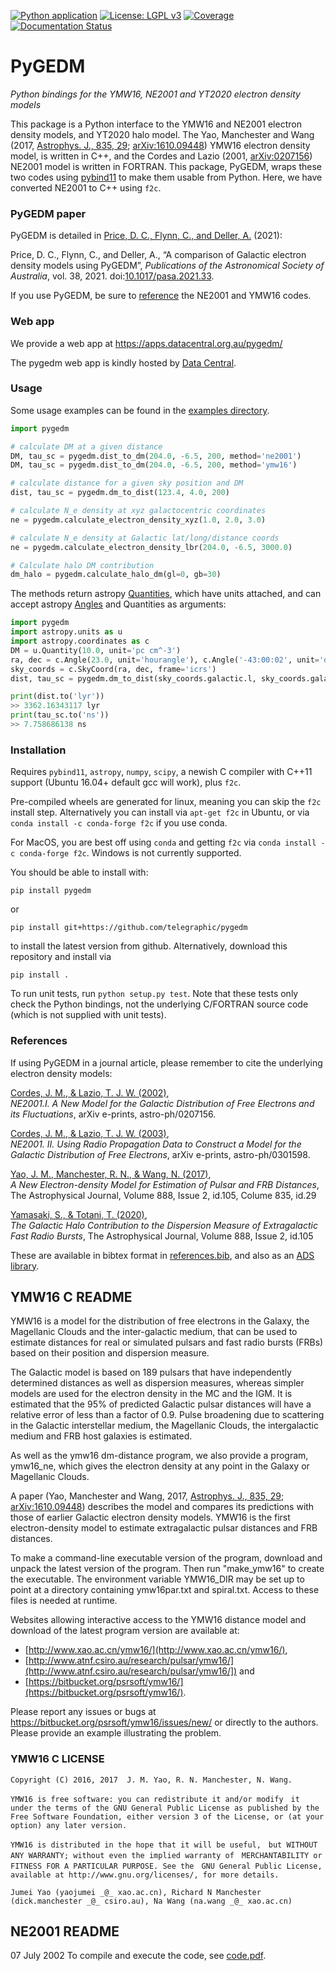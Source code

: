 [![Python application](https://github.com/FRBs/pygedm/actions/workflows/python-app.yml/badge.svg)](https://github.com/FRBs/pygedm/actions/workflows/python-app.yml)
[![License: LGPL v3](https://img.shields.io/badge/License-LGPL%20v3-blue.svg)](https://www.gnu.org/licenses/lgpl-3.0)
[![Coverage](https://codecov.io/gh/FRBs/pygedm/branch/master/graph/badge.svg?token=TlBiPzD7DP)](https://codecov.io/gh/FRBs/pygedm)[![Documentation Status](https://readthedocs.org/projects/pygedm/badge/?version=latest)](https://pygedm.readthedocs.io/en/latest/?badge=latest)

# PyGEDM
_Python bindings for the YMW16, NE2001 and YT2020 electron density models_

This package is a Python interface to the YMW16 and NE2001 electron density models, and YT2020 halo model.
The Yao, Manchester and Wang (2017, [Astrophys. J., 835, 29](https://iopscience.iop.org/article/10.3847/1538-4357/835/1/29/meta);
[arXiv:1610.09448](https://arxiv.org/abs/1610.09448)) YMW16 electron density model, is written in C++, and the Cordes and Lazio 
(2001, [arXiv:0207156](https://arxiv.org/abs/astro-ph/)) NE2001 model is written in FORTRAN. This package, PyGEDM, wraps these
two codes using [pybind11](https://pybind11.readthedocs.io/en/stable/intro.html) to make them usable from Python. Here, we have converted NE2001 to C++ using `f2c`.

### PyGEDM paper
PyGEDM is detailed in [Price, D. C., Flynn, C., and Deller, A.](https://ui.adsabs.harvard.edu/abs/2021PASA...38...38P/exportcitation) (2021):

Price, D. C., Flynn, C., and Deller, A., “A comparison of Galactic electron density models using PyGEDM”, _Publications of the Astronomical Society of Australia_, vol. 38, 2021. doi:[10.1017/pasa.2021.33](https://ui.adsabs.harvard.edu/abs/2021PASA...38...38P/exportcitation).

If you use PyGEDM, be sure to [reference](https://github.com/FRBs/pygedm#references) the NE2001 and YMW16 codes. 

### Web app

We provide a web app at https://apps.datacentral.org.au/pygedm/ 

The pygedm web app is kindly hosted by [Data Central](https://datacentral.org.au/).

### Usage

Some usage examples can be found in the [examples directory](https://github.com/telegraphic/pygedm/tree/master/examples). 

```python
import pygedm

# calculate DM at a given distance
DM, tau_sc = pygedm.dist_to_dm(204.0, -6.5, 200, method='ne2001')
DM, tau_sc = pygedm.dist_to_dm(204.0, -6.5, 200, method='ymw16')

# calculate distance for a given sky position and DM
dist, tau_sc = pygedm.dm_to_dist(123.4, 4.0, 200)

# calculate N_e density at xyz galactocentric coordinates
ne = pygedm.calculate_electron_density_xyz(1.0, 2.0, 3.0)

# calculate N_e density at Galactic lat/long/distance coords
ne = pygedm.calculate_electron_density_lbr(204.0, -6.5, 3000.0)

# Calculate halo DM contribution
dm_halo = pygedm.calculate_halo_dm(gl=0, gb=30)
```

The methods return astropy [Quantities](http://docs.astropy.org/en/stable/units/quantity.html#quantity), which have units attached, and can accept astropy [Angles](http://docs.astropy.org/en/stable/coordinates/angles.html#working-with-angles) and Quantities as arguments:

```python
import pygedm
import astropy.units as u
import astropy.coordinates as c
DM = u.Quantity(10.0, unit='pc cm^-3')
ra, dec = c.Angle(23.0, unit='hourangle'), c.Angle('-43:00:02', unit='degree')
sky_coords = c.SkyCoord(ra, dec, frame='icrs')
dist, tau_sc = pygedm.dm_to_dist(sky_coords.galactic.l, sky_coords.galactic.b, DM)

print(dist.to('lyr'))
>> 3362.16343117 lyr
print(tau_sc.to('ns'))
>> 7.758686138 ns
```


### Installation

Requires `pybind11`, `astropy`, `numpy`, `scipy`, a newish C compiler with C++11 support (Ubuntu 16.04+ default gcc will work), plus `f2c`. 

Pre-compiled wheels are generated for linux, meaning you can skip the `f2c` install step. Alternatively you can install via `apt-get f2c` in Ubuntu, or  via `conda install -c conda-forge f2c` if you use conda.

For MacOS, you are best off using `conda` and getting `f2c` via `conda install -c conda-forge f2c`. Windows is not currently supported.

You should be able to install with:

```
pip install pygedm
```

or 

```
pip install git+https://github.com/telegraphic/pygedm
```

to install the latest version from github. Alternatively, download this repository and install via

```
pip install .
```

To run unit tests, run `python setup.py test`. Note that these tests only check the Python bindings, 
not the underlying C/FORTRAN source code (which is not supplied with unit tests).

### References

If using PyGEDM in a journal article, please remember to cite the underlying electron density models:

[Cordes, J. M., & Lazio, T. J. W. (2002)](https://ui.adsabs.harvard.edu/abs/2002astro.ph..7156C/abstract),  
_NE2001.I. A New Model for the Galactic Distribution of Free Electrons and its Fluctuations_, 
arXiv e-prints, astro-ph/0207156.

[Cordes, J. M., & Lazio, T. J. W. (2003)](https://ui.adsabs.harvard.edu/abs/2003astro.ph..1598C/abstract),  
_NE2001. II. Using Radio Propagation Data to Construct a Model for the Galactic Distribution of Free Electrons_, 
arXiv e-prints, astro-ph/0301598.

[Yao, J. M., Manchester, R. N., & Wang, N. (2017)](https://ui.adsabs.harvard.edu/abs/2017ApJ...835...29Y/abstract),  
_A New Electron-density Model for Estimation of Pulsar and FRB Distances_, 
The Astrophysical Journal, Volume 888, Issue 2, id.105, Colume 835, id.29

[Yamasaki, S., & Totani, T. (2020)](https://ui.adsabs.harvard.edu/abs/2019arXiv190900849Y/abstract),  
_The Galactic Halo Contribution to the Dispersion Measure of Extragalactic Fast Radio Bursts_, 
The Astrophysical Journal, Volume 888, Issue 2, id.105

These are available in bibtex format in [references.bib](https://github.com/telegraphic/pygedm/references.bib),
and also as an [ADS library](https://ui.adsabs.harvard.edu/public-libraries/Ci6_0-TlSySPMLrHxTvhhw). 

## YMW16 C README

YMW16 is a model for the distribution of free electrons in the Galaxy,
the Magellanic Clouds and the inter-galactic medium, that can be used
to estimate distances for real or simulated pulsars and fast radio
bursts (FRBs) based on their position and dispersion measure.

The Galactic model is based on 189 pulsars that have independently
determined distances as well as dispersion measures, whereas simpler
models are used for the electron density in the MC and the IGM. It is
estimated that the 95% of predicted Galactic pulsar distances will
have a relative error of less than a factor of 0.9. Pulse broadening
due to scattering in the Galactic interstellar medium, the Magellanic
Clouds, the intergalactic medium and FRB host galaxies is estimated.

As well as the ymw16 dm-distance program, we also provide a program,
ymw16_ne, which gives the electron density at any point in the Galaxy
or Magellanic Clouds.

A paper (Yao, Manchester and Wang, 2017,
[Astrophys. J., 835, 29](https://iopscience.iop.org/article/10.3847/1538-4357/835/1/29/meta);
[arXiv:1610.09448](https://arxiv.org/abs/1610.09448)) describes the model and compares its predictions
with those of earlier Galactic electron density models. YMW16 is the
first electron-density model to estimate extragalactic pulsar
distances and FRB distances.

To make a command-line executable version of the program, download and
unpack the latest version of the program. Then run "make_ymw16" to
create the executable. The environment variable YMW16_DIR may be set
up to point at a directory containing ymw16par.txt and
spiral.txt. Access to these files is needed at runtime.

Websites allowing interactive access to the YMW16 distance model and
download of the latest program version are available at:
* [http://www.xao.ac.cn/ymw16/](http://www.xao.ac.cn/ymw16/),
* [http://www.atnf.csiro.au/research/pulsar/ymw16/](http://www.atnf.csiro.au/research/pulsar/ymw16/]) and
* [https://bitbucket.org/psrsoft/ymw16/](https://bitbucket.org/psrsoft/ymw16/).

Please report any issues or bugs at
https://bitbucket.org/psrsoft/ymw16/issues/new/ or directly to the
authors. Please provide an example illustrating the problem.

### YMW16 C LICENSE

```
Copyright (C) 2016, 2017  J. M. Yao, R. N. Manchester, N. Wang.

YMW16 is free software: you can redistribute it and/or modify　it
under the terms of the GNU General Public License as published by the
Free Software Foundation, either version 3 of the License, or (at your
option) any later version.

YMW16 is distributed in the hope that it will be useful,　but WITHOUT
ANY WARRANTY; without even the implied warranty of　MERCHANTABILITY or
FITNESS FOR A PARTICULAR PURPOSE. See the　GNU General Public License,
available at http://www.gnu.org/licenses/, for more details.

Jumei Yao (yaojumei _@_ xao.ac.cn), Richard N Manchester
(dick.manchester _@_ csiro.au), Na Wang (na.wang _@_ xao.ac.cn)
```

## NE2001 README

07 July 2002
To compile and execute the code,  see [code.pdf](https://github.com/telegraphic/pygedm/blob/master/ne2001_src/code.pdf).


